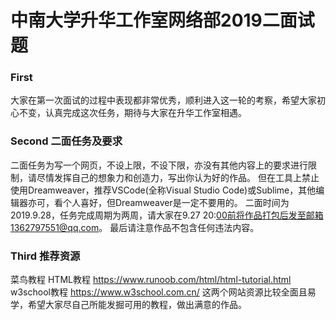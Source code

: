 # 中南大学升华工作室网络部2019二面试题
### First
大家在第一次面试的过程中表现都非常优秀，顺利进入这一轮的考察，希望大家初心不变，认真完成这次任务，期待与大家在升华工作室相遇。
### Second 二面任务及要求
二面任务为写一个网页，不设上限，不设下限，亦没有其他内容上的要求进行限制，请尽情发挥自己的想象力和创造力，写出你认为好的作品。
但在工具上禁止使用Dreamweaver，推荐VSCode(全称Visual Studio Code)或Sublime，其他编辑器亦可，看个人喜好，但Dreamweaver是一定不要用的。
二面时间为2019.9.28，任务完成周期为两周，请大家在9.27 20:00前将作品打包后发至邮箱1362797551@qq.com。
最后请注意作品不包含任何违法内容。
### Third 推荐资源
菜鸟教程 HTML教程 https://www.runoob.com/html/html-tutorial.html
w3school教程 https://www.w3school.com.cn/
这两个网站资源比较全面且易学，希望大家尽自己所能发掘可用的教程，做出满意的作品。
